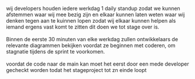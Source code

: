 wij developers houden iedere werkdag 1 daily standup zodat we kunnen afstemmen waar wij mee bezig zijn en elkaar kunnen laten weten waar wij denken tegen aan te kuinnen lopen zodat wij elkaar kunnen helpen als iemand ergens vast komt te zitten dit doen we tot stage over is.\
\
Binnen de eerste 30 minuten van elke werkdag zullen ontwikkelaars de relevante diagrammen bekijken voordat ze beginnen met coderen, om stagnatie tijdens de sprint te voorkomen.\
\
voordat de code naar de main kan moet het eerst door een mede developer gecheckt worden todat het stageproject tot zn einde loopt
